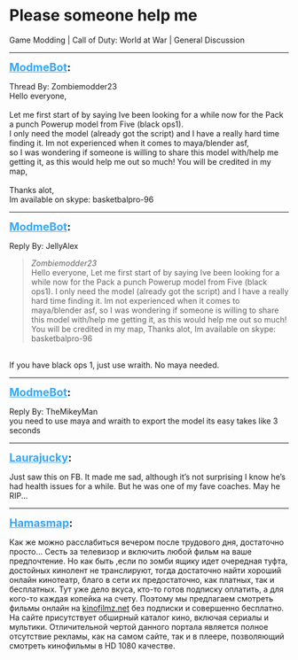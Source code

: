 # Please someone help me
Game Modding | Call of Duty: World at War | General Discussion

---
<strong style="font-size: 1.4em;"><span style="text-decoration: underline;text-decoration-color: #34a7f9;"><span style="color:#34a7f9;">ModmeBot</span></span>:</strong>

<p>Thread By: Zombiemodder23<br />Hello everyone,<br /> <br />Let me first start of by saying Ive been looking for a while now for the Pack a punch Powerup model from Five (black ops1).<br />I only need the model (already got the script) and I have a really hard time finding it. Im not experienced when it comes to maya/blender asf, <br />so I was wondering if someone is willing to share this model with/help me getting it, as this would help me out so much! You will be credited in my map,<br /> <br />Thanks alot, <br />Im available on skype: basketbalpro-96</p>

---
<strong style="font-size: 1.4em;"><span style="text-decoration: underline;text-decoration-color: #34a7f9;"><span style="color:#34a7f9;">ModmeBot</span></span>:</strong>

<p>Reply By: JellyAlex<br /><blockquote><em>Zombiemodder23</em><br />Hello everyone,   Let me first start of by saying Ive been looking for a while now for the Pack a punch Powerup model from Five (black ops1). I only need the model (already got the script) and I have a really hard time finding it. Im not experienced when it comes to maya/blender asf,  so I was wondering if someone is willing to share this model with/help me getting it, as this would help me out so much! You will be credited in my map,   Thanks alot,  Im available on skype: basketbalpro-96</blockquote><br /> If you have black ops 1, just use wraith. No maya needed.</p>

---
<strong style="font-size: 1.4em;"><span style="text-decoration: underline;text-decoration-color: #34a7f9;"><span style="color:#34a7f9;">ModmeBot</span></span>:</strong>

<p>Reply By: TheMikeyMan<br />you need to use maya and wraith to export the model its easy takes like 3 seconds</p>

---
<strong style="font-size: 1.4em;"><span style="text-decoration: underline;text-decoration-color: #34a7f9;"><span style="color:#34a7f9;">Laurajucky</span></span>:</strong>

<p>Just saw this on FB. It made me sad, although it’s not surprising I know he’s had health issues for a while. But he was one of my fave coaches. May he RIP...</p>

---
<strong style="font-size: 1.4em;"><span style="text-decoration: underline;text-decoration-color: #34a7f9;"><span style="color:#34a7f9;">Hamasmap</span></span>:</strong>

<p>Как же можно расслабиться вечером после трудового дня, достаточно просто... Сесть за телевизор и включить любой фильм на ваше предпочтение. Но как быть ,если по зомби ящику идет очередная туфта, достойных кинолент не транслируют, тогда достаточно найти хороший онлайн кинотеатр, благо в сети их предостаточно, как платных, так и бесплатных. Тут уже дело вкуса, кто-то готов подписку оплатить, а для кого-то каждая копейка на счету. Поэтому мы предлагаем смотреть фильмы онлайн на <a href="http://kinofilmz.net/">kinofilmz.net</a> без подписки и совершенно бесплатно. На сайте присутствует обширный каталог кино, включая сериалы и мультики. Отличительной чертой данного портала является полное отсутствие рекламы, как на самом сайте, так и в плеере, позволяющий смотреть кинофильмы в HD 1080 качестве.</p>
